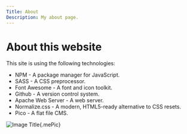 ```yaml
---
Title: About
Description: My about page.
---
```


About this website
==========================

This site is using the following technologies:
* NPM - A package manager for JavaScript.
* SASS - A CSS preprocessor.
* Font Awesome - A font and icon toolkit.
* Github - A version control system.
* Apache Web Server - A web server.
* Normalize.css - A modern, HTML5-ready alternative to CSS resets.
* Pico - A flat file CMS.




![Image Title](%assets_url%/img/yoda.jpg){.mePic}




